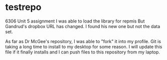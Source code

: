 # testrepo
6306 Unit 5 assignment
I was able to load the library for repmis
But Gandrud's dropbox URL has changed.
I found his new one but not the data set.

As far as Dr McGee's repository, I was able to 
"fork" it into my profile.
Git is taking a long time to install to my 
desktop for some reason. I will update this
file if it finally installs and I can push
files to this repository from my laptop.
